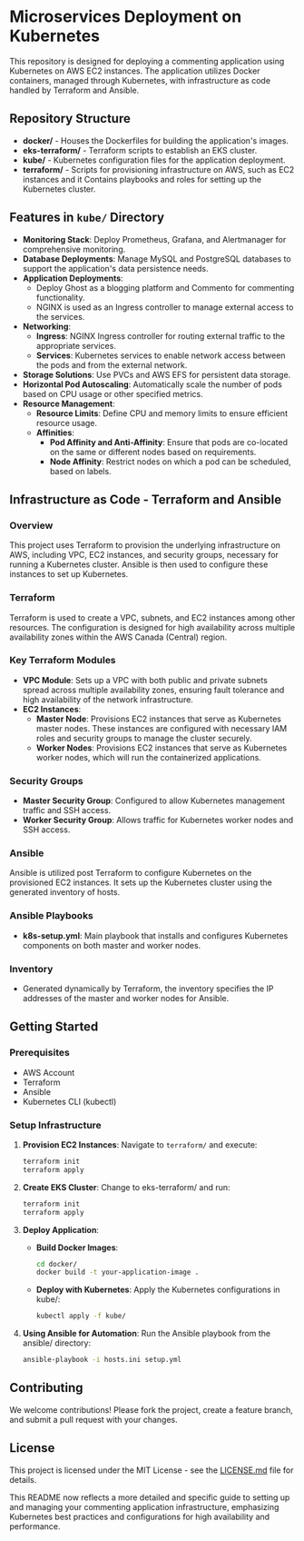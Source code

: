 # Microservices Deployment on Kubernetes

This repository is designed for deploying a commenting application using Kubernetes on AWS EC2 instances. The application utilizes Docker containers, managed through Kubernetes, with infrastructure as code handled by Terraform and Ansible.

## Repository Structure

- **docker/** - Houses the Dockerfiles for building the application's images.
- **eks-terraform/** - Terraform scripts to establish an EKS cluster.
- **kube/** - Kubernetes configuration files for the application deployment.
- **terraform/** - Scripts for provisioning infrastructure on AWS, such as EC2 instances and it Contains playbooks and roles for setting up the Kubernetes cluster.

## Features in `kube/` Directory

- **Monitoring Stack**: Deploy Prometheus, Grafana, and Alertmanager for comprehensive monitoring.
- **Database Deployments**: Manage MySQL and PostgreSQL databases to support the application's data persistence needs.
- **Application Deployments**:
    - Deploy Ghost as a blogging platform and Commento for commenting functionality.
    - NGINX is used as an Ingress controller to manage external access to the services.
- **Networking**:
    - **Ingress**: NGINX Ingress controller for routing external traffic to the appropriate services.
    - **Services**: Kubernetes services to enable network access between the pods and from the external network.
- **Storage Solutions**: Use PVCs and AWS EFS for persistent data storage.
- **Horizontal Pod Autoscaling**: Automatically scale the number of pods based on CPU usage or other specified metrics.
- **Resource Management**:
    - **Resource Limits**: Define CPU and memory limits to ensure efficient resource usage.
    - **Affinities**:
        - **Pod Affinity and Anti-Affinity**: Ensure that pods are co-located on the same or different nodes based on requirements.
        - **Node Affinity**: Restrict nodes on which a pod can be scheduled, based on labels.

## Infrastructure as Code - Terraform and Ansible

### Overview

This project uses Terraform to provision the underlying infrastructure on AWS, including VPC, EC2 instances, and security groups, necessary for running a Kubernetes cluster. Ansible is then used to configure these instances to set up Kubernetes.

### Terraform

Terraform is used to create a VPC, subnets, and EC2 instances among other resources. The configuration is designed for high availability across multiple availability zones within the AWS Canada (Central) region.

### Key Terraform Modules

- **VPC Module**: Sets up a VPC with both public and private subnets spread across multiple availability zones, ensuring fault tolerance and high availability of the network infrastructure.
- **EC2 Instances**:
    - **Master Node**: Provisions EC2 instances that serve as Kubernetes master nodes. These instances are configured with necessary IAM roles and security groups to manage the cluster securely.
    - **Worker Nodes**: Provisions EC2 instances that serve as Kubernetes worker nodes, which will run the containerized applications.

### Security Groups

- **Master Security Group**: Configured to allow Kubernetes management traffic and SSH access.
- **Worker Security Group**: Allows traffic for Kubernetes worker nodes and SSH access.

### Ansible

Ansible is utilized post Terraform to configure Kubernetes on the provisioned EC2 instances. It sets up the Kubernetes cluster using the generated inventory of hosts.

### Ansible Playbooks

- **k8s-setup.yml**: Main playbook that installs and configures Kubernetes components on both master and worker nodes.

### Inventory

- Generated dynamically by Terraform, the inventory specifies the IP addresses of the master and worker nodes for Ansible.

## Getting Started

### Prerequisites

- AWS Account
- Terraform
- Ansible
- Kubernetes CLI (kubectl)

### Setup Infrastructure

1. **Provision EC2 Instances**:
Navigate to `terraform/` and execute:
    
    ```bash
    terraform init
    terraform apply
    
    ```
    
2. **Create EKS Cluster**:
Change to eks-terraform/ and run:
    
    ```bash
    terraform init
    terraform apply
    
    ```
    
3. **Deploy Application**:
    - **Build Docker Images**:
        
        ```bash
        cd docker/
        docker build -t your-application-image .
        
        ```
        
    - **Deploy with Kubernetes**:
    Apply the Kubernetes configurations in kube/:
        
        ```bash
        kubectl apply -f kube/
        
        ```
        
4. **Using Ansible for Automation**:
Run the Ansible playbook from the ansible/ directory:
    
    ```bash
    ansible-playbook -i hosts.ini setup.yml
    
    ```
    

## Contributing

We welcome contributions! Please fork the project, create a feature branch, and submit a pull request with your changes.

## License

This project is licensed under the MIT License - see the [LICENSE.md](http://license.md/) file for details.

This README now reflects a more detailed and specific guide to setting up and managing your commenting application infrastructure, emphasizing Kubernetes best practices and configurations for high availability and performance.
